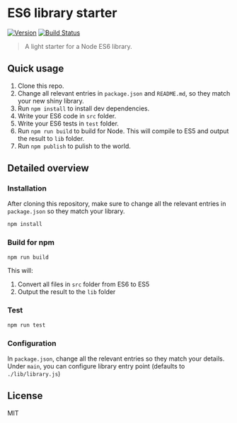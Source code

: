ES6 library starter
===========

[![Version](http://img.shields.io/npm/v/es6-lib-starter-light.svg)](https://www.npmjs.org/package/es6-lib-starter-light)
[![Build Status](https://travis-ci.org/liady/es6-lib-starter-light.svg?branch=master)](https://travis-ci.org/liady/es6-lib-starter-light)

> A light starter for a Node ES6 library.

## Quick usage
 1. Clone this repo.
 2. Change all relevant entries in `package.json` and `README.md`, so they match your new shiny library.
 3. Run `npm install` to install dev dependencies.
 4. Write your ES6 code in `src` folder.
 5. Write your ES6 tests in `test` folder.
 6. Run `npm run build` to build for Node. This will compile to ES5 and output the result to `lib` folder.
 7. Run `npm publish` to pulish to the world.

## Detailed overview

### Installation
After cloning this repository, make sure to change all the relevant entries in `package.json` so they match your library.
```sh
npm install
```

### Build for npm
```sh
npm run build
```
This will:
 1. Convert all files in `src` folder from ES6 to ES5
 2. Output the result to the `lib` folder

### Test
```sh
npm run test
```

### Configuration
In `package.json`, change all the relevant entries so they match your details.<br/>
Under `main`, you can configure library entry point (defaults to `./lib/library.js`)

## License
MIT
